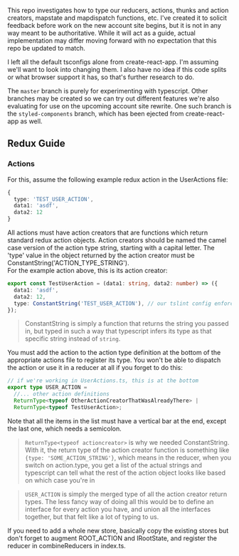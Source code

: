 This repo investigates how to type our reducers, actions, thunks and action creators, mapstate and mapdispatch functions, etc. I've created it to solicit feedback before work on the new account site begins, but it is not in any way meant to be authoritative. While it will act as a guide, actual implementation may differ moving forward with no expectation that this repo be updated to match.

I left all the default tsconfigs alone from create-react-app. I'm assuming we'll want to look into changing them. I also have no idea if this code splits or what browser support it has, so that's further research to do.

The `master` branch is purely for experimenting with typescript. Other branches may be created so we can try out different features we're also evaluating for use on the upcoming account site rewrite. One such branch is the `styled-components` branch, which has been ejected from create-react-app as well.

## Redux Guide

### Actions
For this, assume the following example redux action in the UserActions file:
```ts
{
  type: 'TEST_USER_ACTION',
  data1: 'asdf',
  data2: 12
}
```
All actions must have action creators that are functions which return standard redux action objects. Action creators should be named the camel case version of the action type string, starting with a capital letter. The 'type' value in the object returned by the action creator must be ConstantString('ACTION_TYPE_STRING').  
For the example action above, this is its action creator:
```ts
export const TestUserAction = (data1: string, data2: number) => ({
  data1: 'asdf',
  data2: 12,
  type: ConstantString('TEST_USER_ACTION'), // our tslint config enforces alphabetical ordering in object literals
});
```

> ConstantString is simply a function that returns the string you passed in, but typed in such a way that typescript infers its type as that specific string instead of `string`.

You must add the action to the action type definition at the bottom of the appropriate actions file to register its type. You won't be able to dispatch the action or use it in a reducer at all if you forget to do this:  
```ts
// if we're working in UserActions.ts, this is at the bottom
export type USER_ACTION =
  //... other action definitions
  ReturnType<typeof OtherActionCreatorThatWasAlreadyThere> |
  ReturnType<typeof TestUserAction>;
```
Note that all the items in the list must have a vertical bar at the end, except the last one, which needs a semicolon.

> `ReturnType<typeof actioncreator>` is why we needed ConstantString. With it, the return type of the action creator function is something like `{type: 'SOME_ACTION_STRING'}`, which means in the reducer, when you switch on action.type, you get a list of the actual strings and typescript can tell what the rest of the action object looks like based on which case you're in

> `USER_ACTION` is simply the merged type of all the action creator return types. The less fancy way of doing all this would be to define an interface for every action you have, and union all the interfaces together, but that felt like a lot of typing to us.

If you need to add a whole new store, basically copy the existing stores but don't forget to augment ROOT_ACTION and IRootState, and register the reducer in combineReducers in index.ts.
